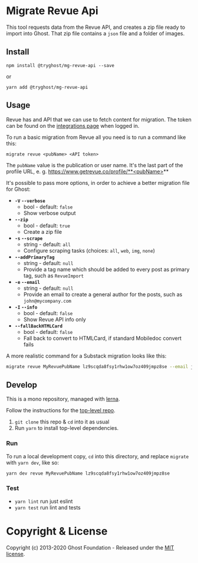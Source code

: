 # Migrate Revue Api

This tool requests data from the Revue API, and creates a zip file ready to import into Ghost. That zip file contains a `json` file and a folder of images.

## Install

`npm install @tryghost/mg-revue-api --save`

or

`yarn add @tryghost/mg-revue-api`

## Usage

Revue has and API that we can use to fetch content for migration. The token can be found on the [integrations page](https://www.getrevue.co/app/integrations) when logged in.

To run a basic migration from Revue all you need is to run a command like this:

`migrate revue <pubName> <API token>`

The `pubName` value is the publication or user name. It's the last part of the profile URL, e. g. https://www.getrevue.co/profile/**<pubName>**

It's possible to pass more options, in order to achieve a better migration file for Ghost:

- **`-V` `--verbose`**
    - bool - default: `false`
    - Show verbose output
- **`--zip`**
    - bool - default: `true`
    - Create a zip file
- **`-s` `--scrape`**
    - string - default: `all`
    - Configure scraping tasks (choices: `all`, `web`, `img`, `none`)
- **`--addPrimaryTag`**
    - string - default: `null`
    - Provide a tag name which should be added to every post as primary tag, such as `RevueImport`
- **`-e` `--email`**
    - string - default: `null`
    - Provide an email to create a general author for the posts, such as `john@mycompany.com`
- **`-I` `--info`**
    - bool - default: `false`
    - Show Revue API info only
- **`--fallBackHTMLCard`**
    - bool - default: `false`
    - Fall back to convert to HTMLCard, if standard Mobiledoc convert fails

A more realistic command for a Substack migration looks like this:

```sh
migrate revue MyRevuePubName lz9scqda8fsy1rhw1ow7oz409jmpz8se --email john@mycompany.com --addPrimaryTag RevueImport
```

## Develop

This is a mono repository, managed with [lerna](https://lerna.js.org/).

Follow the instructions for the [top-level repo](https://github.com/TryGhost/migrate).
1. `git clone` this repo & `cd` into it as usual
2. Run `yarn` to install top-level dependencies.

### Run

To run a local development copy, `cd` into this directory, and replace `migrate` with `yarn dev`, like so:

```sh
yarn dev revue MyRevuePubName lz9scqda8fsy1rhw1ow7oz409jmpz8se
```

### Test

- `yarn lint` run just eslint
- `yarn test` run lint and tests

# Copyright & License

Copyright (c) 2013-2020 Ghost Foundation - Released under the [MIT license](https://github.com/TryGhost/migrate/blob/master/packages/mg-revue-api/LICENSE).

